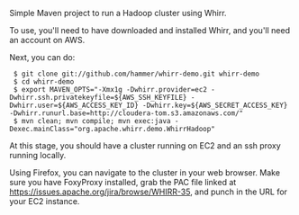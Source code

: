 Simple Maven project to run a Hadoop cluster using Whirr.

To use, you'll need to have downloaded and installed Whirr, and you'll need an account on AWS.

Next, you can do:

     $ git clone git://github.com/hammer/whirr-demo.git whirr-demo
     $ cd whirr-demo
     $ export MAVEN_OPTS="-Xmx1g -Dwhirr.provider=ec2 -Dwhirr.ssh.privatekeyfile=${AWS_SSH_KEYFILE} -Dwhirr.user=${AWS_ACCESS_KEY_ID} -Dwhirr.key=${AWS_SECRET_ACCESS_KEY} -Dwhirr.runurl.base=http://cloudera-tom.s3.amazonaws.com/"
     $ mvn clean; mvn compile; mvn exec:java -Dexec.mainClass="org.apache.whirr.demo.WhirrHadoop"

At this stage, you should have a cluster running on EC2 and an ssh proxy running locally.

Using Firefox, you can navigate to the cluster in your web browser. Make sure you have FoxyProxy installed,
grab the PAC file linked at https://issues.apache.org/jira/browse/WHIRR-35, and punch in the URL for your EC2 instance.

